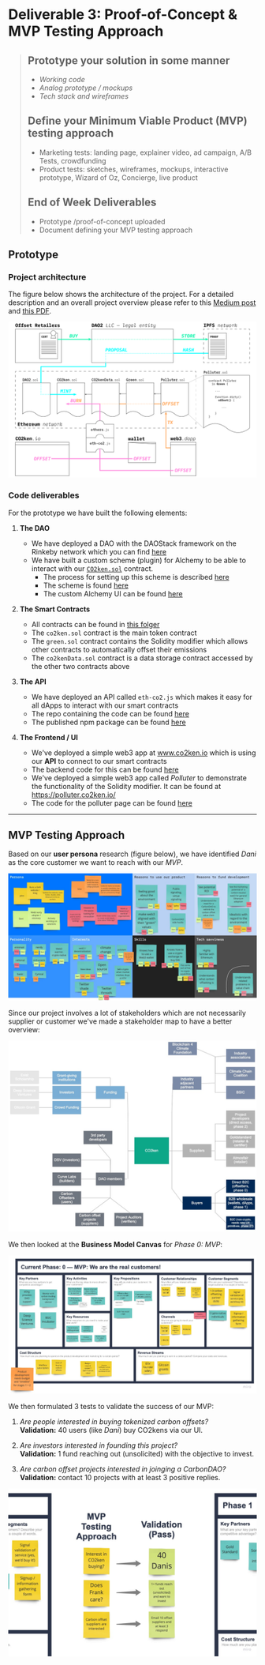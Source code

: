 # Deliverable 3: Proof-of-Concept & MVP Testing Approach

> ## Prototype your solution in some manner
> * *Working code*
> * *Analog prototype / mockups*
> * *Tech stack and wireframes*
> ## Define your Minimum Viable Product (MVP) testing approach
> * Marketing tests: landing page, explainer video, ad campaign, A/B Tests, crowdfunding
> * Product tests: sketches, wireframes, mockups, interactive prototype, Wizard of Oz, Concierge, live product
> ## End of Week Deliverables
> * Prototype /proof-of-concept uploaded
> * Document defining your MVP testing approach  


## Prototype
### Project architecture
The figure below shows the architecture of the project. For a detailed description and an overall project overview please refer to this [Medium post](https://medium.com/curve-labs/co2ken-genesis-74d7a1387ea1) and [this PDF](https://github.com/CO2ken/BSCI/blob/master/Deliverable%20%233/Architecutre%20overview.pdf).

![Architecture](https://github.com/CO2ken/CO2ken/blob/master/Presentation/Illustrations/DAO2architecture6.png)

### Code deliverables

For the prototype we have built the following elements:
1. **The DAO**
    * We have deployed a DAO with the DAOStack framework on the Rinkeby network which you can find [here](https://alchemy-staging-rinkeby.herokuapp.com/dao/0xe953b4706b66d4f34100ccc5e3ef5dc8acc5e775)
    * We have built a custom scheme (plugin) for Alchemy to be able to interact with our [`CO2ken.sol`](https://github.com/CO2ken/CO2ken/blob/master/Contracts/co2ken.sol) contract. 
        * The process for setting up this scheme is described [here](https://github.com/CO2ken/CO2ken/blob/master/DAO/DAOStack%20setup/setup.md)
        * The scheme is found [here](https://github.com/CO2ken/CO2ken/blob/master/DAO/DAOStack%20setup/CO2ken.json)
        * The custom Alchemy UI can be found [here](https://github.com/CO2ken/alchemy)
    
2. **The Smart Contracts**
    * All contracts can be found in [this folger](https://github.com/CO2ken/CO2ken/tree/master/Contracts)
    * The `co2ken.sol` contract is the main token contract
    * The `green.sol` contract contains the Solidity modifier which allows other contracts to automatically offset their emissions
    * The `co2kenData.sol` contract is a data storage contract accessed by the other two contracts above

3. **The API**
    * We have deployed an API called `eth-co2.js` which makes it easy for all dApps to interact with our smart contracts
    * The repo containing the code can be found [here](https://github.com/CO2ken/eth-co2)
    * The published npm package can be found [here](https://www.npmjs.com/package/eth-co2)

4. **The Frontend / UI**
    * We've deployed a simple web3 app at www.co2ken.io which is using our **API** to connect to our smart contracts
    * The backend code for this can be found [here](https://github.com/CO2ken/demo-frontend/tree/master/webflow)
    * We've deployed a simple web3 app called *Polluter* to demonstrate the functionality of the Solidity modifier. It can be found at https://polluter.co2ken.io/
    * The code for the polluter page can be found [here](https://github.com/CO2ken/demo-frontend/tree/master/polluter)

* * *

## MVP Testing Approach

Based on our **user persona** research (figure below), we have identified *Dani* as the core customer we want to reach with our *MVP*. 

![User Persona](https://github.com/CO2ken/BSCI/blob/master/Deliverable%20%233/User%20Persona.jpg)

Since our project involves a lot of stakeholders which are not necessarily supplier or customer we've made a stakeholder map to have a better overview:

![Stakeholder Map](https://github.com/CO2ken/BSCI/blob/master/Deliverable%20%233/Stakeholder%20Map.jpg)

We then looked at the **Business Model Canvas** for *Phase 0: MVP*:

![User Persona](https://github.com/CO2ken/BSCI/blob/master/Deliverable%20%233/MVP%20Business%20Model%20Canvas.jpg)

We then formulated 3 tests to validate the success of our MVP:
1. *Are people interested in buying tokenized carbon offsets?*  
    **Validation:** 40 users (like *Dani*) buy CO2kens via our UI.

2. *Are investors interested in founding this project?*  
    **Validation:** 1 fund reaching out (unsolicited) with the objective to invest.

3. *Are carbon offset projects interested in joinging a CarbonDAO?*  
    **Validation:** contact 10 projects with at least 3 positive replies.

![MVP Testing Approach](https://github.com/CO2ken/BSCI/blob/master/Deliverable%20%233/MVP%20Testing%20Approach.jpg)
